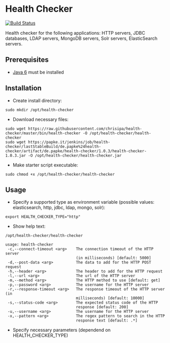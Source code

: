 Health Checker
=======

[![Build Status](https://papke.it/jenkins/buildStatus/icon?job=health-checker)](https://papke.it/jenkins/job/health-checker/)

Health checker for the following applications: HTTP servers, JDBC databases, LDAP servers, MongoDB servers, Solr servers, ElasticSearch servers. 

Prerequisites
-------------
* [Java 6](http://www.oracle.com/technetwork/java/javase/downloads/index.html) must be installed

Installation
-------------
* Create install directory:
```
sudo mkdir /opt/health-checker
```

* Download necessary files:
```
sudo wget https://raw.githubusercontent.com/chrisipa/health-checker/master/bin/health-checker -O /opt/health-checker/health-checker
sudo wget https://papke.it/jenkins/job/health-checker/lastStableBuild/de.papke%24health-checker/artifact/de.papke/health-checker/1.0.3/health-checker-1.0.3.jar -O /opt/health-checker/health-checker.jar
```

* Make starter script executable:
```
sudo chmod +x /opt/health-checker/health-checker
```

Usage
-------------
* Specify a supported type as environment variable (possible values: elasticsearch, http, jdbc, ldap, mongo, solr):
```
export HEALTH_CHECKER_TYPE="http"
```
* Show help text:
```
/opt/health-checker/health-checker

usage: health-checker
 -c,--connect-timeout <arg>    The connection timeout of the HTTP server
                               (in milliseconds) [default: 5000]
 -d,--post-data <arg>          The data to add for the HTTP POST request
 -h,--header <arg>             The header to add for the HTTP request
 -l,--url <arg>                The url of the HTTP server
 -m,--method <arg>             The HTTP method to use [default: get]
 -p,--password <arg>           The username for the HTTP server
 -r,--response-timeout <arg>   The response timeout of the HTTP server (in
                               milliseconds) [default: 10000]
 -s,--status-code <arg>        The expected status code of the HTTP
                               response [default: 200]
 -u,--username <arg>           The username for the HTTP server
 -x,--pattern <arg>            The regex pattern to search in the HTTP
                               response text [default: .*]
```
* Specify necessary parameters (dependend on HEALTH_CHECKER_TYPE)
